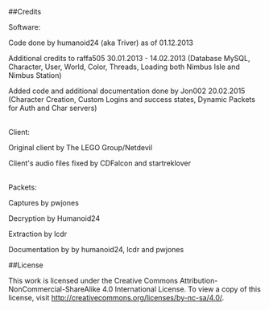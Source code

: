 ##Credits

Software:

Code done by humanoid24 (aka Triver) as of 01.12.2013

Additional credits to raffa505 30.01.2013 - 14.02.2013 (Database MySQL, Character, User, World, Color, Threads, Loading both Nimbus Isle and Nimbus Station)

Added code and additional documentation done by Jon002 20.02.2015 (Character Creation, Custom Logins and success states, Dynamic Packets for Auth and Char servers)

<br>
Client:

Original client by The LEGO Group/Netdevil<br>

Client's audio files fixed by CDFalcon and startreklover

<br>
Packets:

Captures by pwjones

Decryption by Humanoid24

Extraction by lcdr

Documentation by by humanoid24, lcdr and pwjones

##License

This work is licensed under the Creative Commons Attribution-NonCommercial-ShareAlike 4.0 International License. To view a copy of this license, visit http://creativecommons.org/licenses/by-nc-sa/4.0/.

